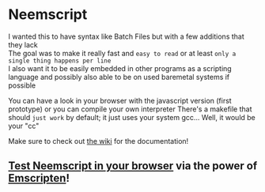 # Neemscript
I wanted this to have syntax like Batch Files but with a few additions that they lack  
The goal was to make it really fast and `easy to read` or at least `only a single thing happens per line`  
I also want it to be easily embedded in other programs as a scripting language and possibly also able to be on used baremetal systems if possible

You can have a look in your browser with the javascript version (first prototype) or you can compile your own interpreter
There's a makefile that should `just work` by default; it just uses your system gcc... Well, it would be your "cc"

Make sure to check out [the wiki](https://github.com/505e06b2/neemscript/wiki) for the documentation!  


## [Test Neemscript in your browser](https://505e06b2.github.io/neemscript/) via the power of [Emscripten](http://emscripten.org)!